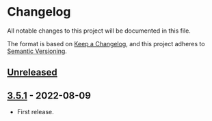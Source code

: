 # Changelog

All notable changes to this project will be documented in this file.

The format is based on [Keep a Changelog](https://keepachangelog.com/en/1.0.0/),
and this project adheres to [Semantic Versioning](https://semver.org/spec/v2.0.0.html).


## [Unreleased]

## [3.5.1] - 2022-08-09

- First release.
 
[Unreleased]: https://github.com/giantswarm/goldpinger-app/compare/v3.5.1...HEAD
[3.5.1]: https://github.com/giantswarm/goldpinger-app/releases/tag/v3.5.1
